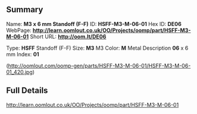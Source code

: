 

 ## Summary
Name: __M3 x 6 mm Standoff (F-F)__
ID: __HSFF-M3-M-06-01__
Hex ID: __DE06__
WebPage: __http://learn.oomlout.co.uk/OO/Projects/oomp/part/HSFF-M3-M-06-01__
Short URL: __http://oom.lt/DE06__

Type: __HSFF__ Standoff (F-F) 
Size: __M3__ M3 
Color: __M__ Metal 
Description __06__ x 6 mm 
Index: __01__


(http://oomlout.com/oomp-gen/parts/HSFF-M3-M-06-01/HSFF-M3-M-06-01_420.jpg)


 ## Full Details
 http://learn.oomlout.co.uk/OO/Projects/oomp/part/HSFF-M3-M-06-01














